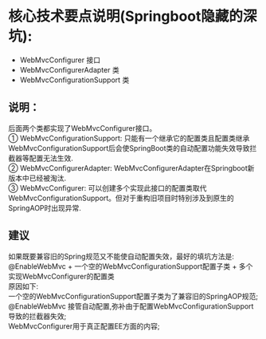 # 核心技术要点说明(Springboot隐藏的深坑):
 - WebMvcConfigurer 接口
 - WebMvcConfigurerAdapter 类
 - WebMvcConfigurationSupport 类

## 说明：
 后面两个类都实现了WebMvcConfigurer接口。<br/>
 ① WebMvcConfigurationSupport: 只能有一个继承它的配置类且配置类继承WebMvcConfigurationSupport后会使SpringBoot类的自动配置功能失效导致拦截器等配置无法生效. <br/>
 ② WebMvcConfigurerAdapter: WebMvcConfigurerAdapter在Springboot新版本中已经被淘汰. <br/>
 ③ WebMvcConfigurer: 可以创建多个实现此接口的配置类取代WebMvcConfigurationSupport。但对于重构旧项目时特别涉及到原生的SpringAOP时出现异常. <br/>
## 建议 
 如果既要兼容旧的Spring规范又不能使自动配置失效，最好的填坑方法是: <br/>
 @EnableWebMvc + 一个空的WebMvcConfigurationSupport配置子类 + 多个实现WebMvcConfigurer的配置类 <br/>
 原因如下:<br/>
 一个空的WebMvcConfigurationSupport配置子类为了兼容旧的SpringAOP规范; <br/>
 @EnableWebMvc 接管自动配置,弥补由于配置WebMvcConfigurationSupport导致的拦截器失效; <br/>
 WebMvcConfigurer用于真正配置EE方面的内容; <br>